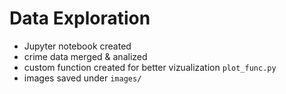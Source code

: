 # Data Exploration
- Jupyter notebook created
- crime data merged & analized
- custom function created for better vizualization `plot_func.py`
- images saved under `images/`
